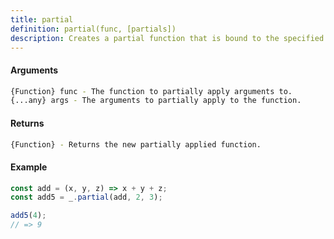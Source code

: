 ```yaml
---
title: partial
definition: partial(func, [partials])
description: Creates a partial function that is bound to the specified arguments.
---
```



#### Arguments


```bash
{Function} func - The function to partially apply arguments to.
{...any} args - The arguments to partially apply to the function.
```


#### Returns


```bash
{Function} - Returns the new partially applied function.
```


#### Example


```ts
const add = (x, y, z) => x + y + z;
const add5 = _.partial(add, 2, 3);

add5(4);
// => 9
```